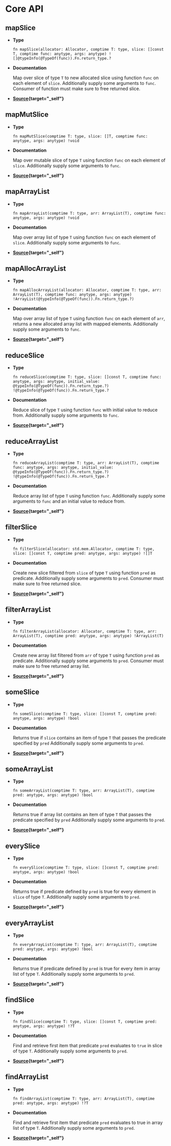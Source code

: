 # Core API

## mapSlice
- **Type**

    ```zig
    fn mapSlice(allocator: Allocator, comptime T: type, slice: []const T, comptime func: anytype, args: anytype) ![]@typeInfo(@TypeOf(func)).Fn.return_type.?
    ```
- **Documentation**

    Map over slice of type `T` to new allocated slice using function `func` on each element of `slice`. Additionally supply some arguments to `func`. Consumer of function must make sure to free returned slice.

- **[Source](https://github.com/ali-shahwali/zig-functools/blob/main/src/functions/map.zig#L13){target="_self"}**

    


## mapMutSlice
- **Type**

    ```zig
    fn mapMutSlice(comptime T: type, slice: []T, comptime func: anytype, args: anytype) !void
    ```
- **Documentation**

    Map over mutable slice of type `T` using function `func` on each element of `slice`. Additionally supply some arguments to `func`.

- **[Source](https://github.com/ali-shahwali/zig-functools/blob/main/src/functions/map.zig#L32){target="_self"}**

## mapArrayList
- **Type**

    ```zig
    fn mapArrayList(comptime T: type, arr: ArrayList(T), comptime func: anytype, args: anytype) !void
    ```
- **Documentation**

    Map over array list of type `T` using function `func` on each element of `slice`. Additionally supply some arguments to `func`.

- **[Source](https://github.com/ali-shahwali/zig-functools/blob/main/src/core/map.zig#L46){target="_self"}**

## mapAllocArrayList
- **Type**

    ```zig
    fn mapAllocArrayList(allocator: Allocator, comptime T: type, arr: ArrayList(T), comptime func: anytype, args: anytype) !ArrayList(@typeInfo(@TypeOf(func)).Fn.return_type.?)
    ```
- **Documentation**

    Map over array list of type `T` using function `func` on each element of `arr`, returns a new allocated array list with mapped elements. Additionally supply some arguments to `func`.

- **[Source](https://github.com/ali-shahwali/zig-functools/blob/main/src/core/map.zig#L61){target="_self"}**

## reduceSlice
- **Type**

    ```zig
    fn reduceSlice(comptime T: type, slice: []const T, comptime func: anytype, args: anytype, initial_value: @typeInfo(@TypeOf(func)).Fn.return_type.?) !@typeInfo(@TypeOf(func)).Fn.return_type.?
    ```
- **Documentation**

    Reduce slice of type `T` using function `func` with initial value to reduce from. Additionally supply some arguments to `func`.

- **[Source](https://github.com/ali-shahwali/zig-functools/blob/main/src/functions/reduce.zig#L11){target="_self"}**

## reduceArrayList
- **Type**

    ```zig
    fn reduceArrayList(comptime T: type, arr: ArrayList(T), comptime func: anytype, args: anytype, initial_value: @typeInfo(@TypeOf(func)).Fn.return_type.?) !@typeInfo(@TypeOf(func)).Fn.return_type.?
    ```
- **Documentation**

    Reduce array list of type `T` using function `func`. Additionally supply some arguments to `func` and an initial value to reduce from.

- **[Source](https://github.com/ali-shahwali/zig-functools/blob/main/src/functions/reduce.zig#L35){target="_self"}**


## filterSlice
- **Type**

    ```zig
    fn filterSlice(allocator: std.mem.Allocator, comptime T: type, slice: []const T, comptime pred: anytype, args: anytype) ![]T
    ```
- **Documentation**

    Create new slice filtered from `slice` of type `T` using function `pred` as predicate. Additionally supply some arguments to `pred`. Consumer must make sure to free returned slice.

- **[Source](https://github.com/ali-shahwali/zig-functools/blob/main/src/functions/filter.zig#L13){target="_self"}**

## filterArrayList
- **Type**

    ```zig
    fn filterArrayList(allocator: Allocator, comptime T: type, arr: ArrayList(T), comptime pred: anytype, args: anytype) !ArrayList(T)
    ```
- **Documentation**

    Create new array list filtered from `arr` of type `T` using function `pred` as predicate. Additionally supply some arguments to `pred`. Consumer must make sure to free returned array list.

- **[Source](https://github.com/ali-shahwali/zig-functools/blob/main/src/functions/filter.zig#L39){target="_self"}**

## someSlice
- **Type**

    ```zig
    fn someSlice(comptime T: type, slice: []const T, comptime pred: anytype, args: anytype) !bool
    ```
- **Documentation**

    Returns true if `slice` contains an item of type `T` that passes the predicate specified by `pred` Additionally supply some arguments to `pred`.

- **[Source](https://github.com/ali-shahwali/zig-functools/blob/main/src/functions/some.zig#L12){target="_self"}**

## someArrayList
- **Type**

    ```zig
    fn someArrayList(comptime T: type, arr: ArrayList(T), comptime pred: anytype, args: anytype) !bool
    ```
- **Documentation**

    Returns true if array list contains an item of type `T` that passes the predicate specified by `pred` Additionally supply some arguments to `pred`.

- **[Source](https://github.com/ali-shahwali/zig-functools/blob/main/src/functions/some.zig#L32){target="_self"}**


## everySlice
- **Type**

    ```zig
    fn everySlice(comptime T: type, slice: []const T, comptime pred: anytype, args: anytype) !bool
    ```
- **Documentation**

    Returns true if predicate defined by `pred` is true for every element in `slice` of type `T`. Additionally supply some arguments to `pred`.

- **[Source](https://github.com/ali-shahwali/zig-functools/blob/main/src/functions/every.zig#L12){target="_self"}**

## everyArrayList
- **Type**

    ```zig
    fn everyArrayList(comptime T: type, arr: ArrayList(T), comptime pred: anytype, args: anytype) !bool
    ```
- **Documentation**

    Returns true if predicate defined by `pred` is true for every item in array list of type `T`. Additionally supply some arguments to `pred`.

- **[Source](https://github.com/ali-shahwali/zig-functools/blob/main/src/functions/every.zig#L33){target="_self"}**

## findSlice
- **Type**

    ```zig
    fn findSlice(comptime T: type, slice: []const T, comptime pred: anytype, args: anytype) !?T
    ```
- **Documentation**

    Find and retrieve first item that predicate `pred` evaluates to `true` in slice of type `T`. Additionally supply some arguments to `pred`.

- **[Source](https://github.com/ali-shahwali/zig-functools/blob/main/src/functions/find.zig#L12){target="_self"}**

## findArrayList
- **Type**

    ```zig
    fn findArrayList(comptime T: type, arr: ArrayList(T), comptime pred: anytype, args: anytype) !?T
    ```
- **Documentation**

    Find and retrieve first item that predicate `pred` evaluates to true in array list of type `T`. Additionally supply some arguments to `pred`.

- **[Source](https://github.com/ali-shahwali/zig-functools/blob/main/src/functions/find.zig#L33){target="_self"}**
